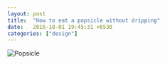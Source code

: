 ```yaml
---
layout: post
title:  "How to eat a popsicle without dripping"
date:   2016-10-01 19:45:31 +0530
categories: ["design"]
---
```


<img src="http://static.boredpanda.com/blog/wp-content/uuuploads/life-hacks/life-hacks-34.jpg" alt="Popsicle">
